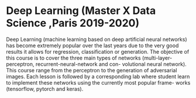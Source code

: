 # Deep Learning  (Master X Data Science ,Paris 2019-2020)


Deep Learning (machine learning based on deep artificial neural
networks) has become extremely popular over the last years due to the
very good results it allows for regression, classification or generation.
The objective of this course is to cover the three main types of
networks (multi-layer-perceptron, recurrent-neural-network and con-
volutional neural network). This course range from the perceptron to
the generation of adversarial images.
Each lesson is followed by a corresponding lab where student learn
to implement these networks using the currently most popular frame-
works (tensorflow, pytorch and keras).
